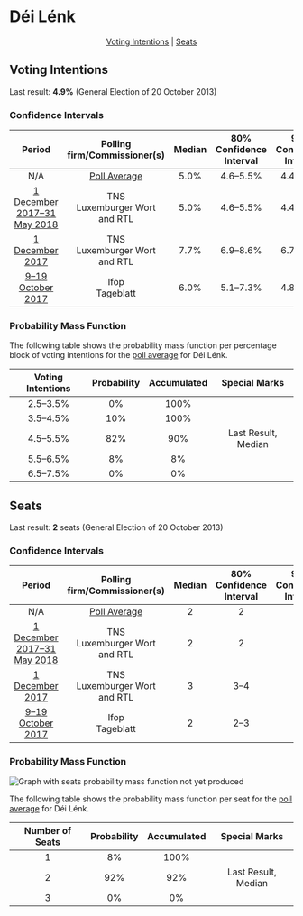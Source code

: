# Déi Lénk

<p align="center"><a href="#voting-intentions">Voting Intentions</a> | <a href="#seats">Seats</a></p>

## Voting Intentions

Last result: **4.9%** (General Election of 20 October 2013)

### Confidence Intervals

| Period     | Polling firm/Commissioner(s) | Median | 80% Confidence Interval | 90% Confidence Interval | 95% Confidence Interval | 99% Confidence Interval |
|:----------:|:----------------:|:-----------:|:-----------------------:|:-----------------------:|:-----------------------:|:-----------------------:|
| N/A | [Poll Average](average.html) | 5.0% | 4.6–5.5% | 4.4–5.6% | 4.3–5.8% | 4.1–6.0% |
| [1 December 2017–31 May 2018](2018-05-31-TNS.html) | TNS <br> Luxemburger Wort and RTL | 5.0% | 4.6–5.5% | 4.4–5.7% | 4.3–5.8% | 4.1–6.0% |
| [1 December 2017](2017-12-01-TNS.html) | TNS <br> Luxemburger Wort and RTL | 7.7% | 6.9–8.6% | 6.7–8.8% | 6.5–9.0% | 6.2–9.4% |
| [9–19 October 2017](2017-10-19-Ifop.html) | Ifop <br> Tageblatt | 6.0% | 5.1–7.3% | 4.8–7.6% | 4.6–7.9% | 4.2–8.5% |

### Probability Mass Function

The following table shows the probability mass function per percentage block of voting intentions for the [poll average](average.html) for Déi Lénk.

| Voting Intentions | Probability | Accumulated | Special Marks |
|:-----------------:|:-----------:|:-----------:|:-------------:|
| 2.5–3.5% | 0% | 100% |  |
| 3.5–4.5% | 10% | 100% |  |
| 4.5–5.5% | 82% | 90% | Last Result, Median |
| 5.5–6.5% | 8% | 8% |  |
| 6.5–7.5% | 0% | 0% |  |


## Seats

Last result: **2** seats (General Election of 20 October 2013)

### Confidence Intervals

| Period     | Polling firm/Commissioner(s) | Median | 80% Confidence Interval | 90% Confidence Interval | 95% Confidence Interval | 99% Confidence Interval |
|:----------:|:----------------:|:------:|:-----------------------:|:-----------------------:|:-----------------------:|:-----------------------:|
| N/A | [Poll Average](average.html) | 2 | 2 | 1–2 | 1–2 | 1–2 |
| [1 December 2017–31 May 2018](2018-05-31-TNS.html) | TNS <br> Luxemburger Wort and RTL | 2 | 2 | 1–2 | 1–2 | 1–2 |
| [1 December 2017](2017-12-01-TNS.html) | TNS <br> Luxemburger Wort and RTL | 3 | 3–4 | 3–4 | 3–4 | 2–4 |
| [9–19 October 2017](2017-10-19-Ifop.html) | Ifop <br> Tageblatt | 2 | 2–3 | 2–3 | 2–3 | 2–4 |

### Probability Mass Function

![Graph with seats probability mass function not yet produced](average-seats-pmf-déilénk.png "Seats Probability Mass Function")

The following table shows the probability mass function per seat for the [poll average](average.html) for Déi Lénk.

| Number of Seats | Probability | Accumulated | Special Marks |
|:---------------:|:-----------:|:-----------:|:-------------:|
| 1 | 8% | 100% |  |
| 2 | 92% | 92% | Last Result, Median |
| 3 | 0% | 0% |  |


